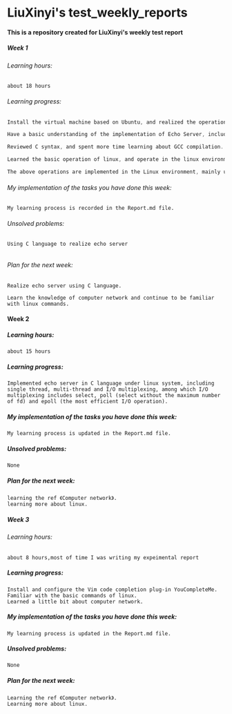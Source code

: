 # LiuXinyi's test_weekly_reports



#### This is a repository created for LiuXinyi's weekly test report







##### Week 1



###### Learning hours: 

```
about 18 hours
```



###### Learning progress: 

```c
Install the virtual machine based on Ubuntu, and realized the operation of connecting the host to the virtual machine, including the remote-SSH of Vscode, setting the public key, and realizing the secret free login. 

​Have a basic understanding of the implementation of Echo Server, including some necessary data structures. 

Reviewed C syntax, and spent more time learning about GCC compilation.

​Learned the basic operation of linux, and operate in the linux environment, in-depth study of the operation of git, so far learned the part of merge.

​The above operations are implemented in the Linux environment, mainly using tools: Vscode,MobaXterm (not familiar with), and VMvare workstation.
```



###### My implementation of the tasks you have done this week: 

```
My learning process is recorded in the Report.md file.
```



######  Unsolved problems: 

```
Using C language to realize echo server
```

######  

###### Plan for the next week:

 

```
Realize echo server using C language.

​Learn the knowledge of computer network and continue to be familiar with linux commands.
```

#### Week 2

##### Learning hours: 

```
about 15 hours
```



##### Learning progress:

```
Implemented echo server in C language under linux system, including single thread, multi-thread and I/O multiplexing, among which I/O multiplexing includes select, poll (select without the maximum number of fd) and epoll (the most efficient I/O operation).
```



##### My implementation of the tasks you have done this week:

```
My learning process is updated in the Report.md file.
```



##### Unsolved problems:

```
None
```



##### Plan for the next week:

```
learning the ref 《Computer network》.
learning more about linux.
```

##### Week 3

###### Learning hours: 
```
about 8 hours,most of time I was writing my expeimental report
```


##### Learning progress:
```
Install and configure the Vim code completion plug-in YouCompleteMe.
Familiar with the basic commands of linux.
Learned a little bit about computer network.
```

##### My implementation of the tasks you have done this week:

```
My learning process is updated in the Report.md file.
```

##### Unsolved problems:

```
None
```

##### Plan for the next week:

```
Learning the ref 《Computer network》.
Learning more about linux.
```